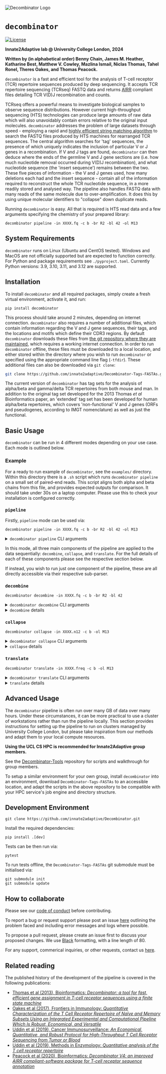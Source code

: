 ![Decombinator Logo](./assets/decombinator-logo.png)

# `decombinator`

[![License](https://img.shields.io/badge/license-MIT-blue)](https://raw.githubusercontent.com/innate2adaptive/Decombinator/master/LICENCE)

<!-- [![Latest release](https://img.shields.io/pypi/v/decombinator)](https://pypi.org/p/decombinator) -->
<!-- [![Python versions](https://img.shields.io/pypi/pyversions/decombinator)](https://pypi.org/project/decombinator/) -->
<!-- ![Tests](https://github.com/innate2adaptive/decombinator/.github/workflows/package-build-test.yml/badge.svg) -->

**Innate2Adaptive lab @ University College London, 2024**

**Written by (in alphabetical order) Benny Chain, James M. Heather, Katharine Best, Matthew V. Cowley, Mazlina Ismail, Niclas Thomas, Tahel Ronel, Theres Oakes, and Thomas Peacock.**

`decombinator` is a fast and efficient tool for the analysis of T-cell receptor (TCR) repertoire sequences produced by deep sequencing.
It accepts TCR repertoire sequencing (TCRseq) FASTQ data and returns [AIRR](https://docs.airr-community.org/en/stable/datarep/rearrangements.html) compliant files detailing TCR V(D)J recombination and counts.

TCRseq offers a powerful means to investigate biological samples to observe sequence distributions.
However current high-throughput sequencing (HTS) technologies can produce large amounts of raw data which will also unavoidably contain errors relative to the original input molecules.
`decombinator` addresses the problem of large datasets through speed - employing a rapid and [highly efficient string matching algorithm](https://figshare.com/articles/Aho_Corasick_String_Matching_Video/771968) to search the FASTQ files produced by HTS machines for rearranged TCR sequences.
The central algorithm searches for 'tag' sequences, the presence of which uniquely indicates the inclusion of particular V or J genes in a recombination.
If V and J tags are found, `decombinator` can then deduce where the ends of the germline V and J gene sections are (i.e. how much nucleotide removal occurred during V(D)J recombination), and what nucleotide sequence (the 'insert sequence') remains between the two.
These five pieces of information - the V and J genes used, how many deletions each had and the insert sequence - contain all of the information required to reconstruct the whole TCR nucleotide sequence, in a more readily stored and analysed way.
The pipeline also handles FASTQ data with many reads of the same molecule due to over-amplification.
It does this by using unique molecular identifiers to "collapse" down duplicate reads.

Running `decombinator` is easy. All that is required is HTS read data and a few arguments specifying the chemistry of your prepared library:

```shell
decombinator pipeline -in XXXX.fq -c b -br R2 -bl 42 -ol M13
```

## System Requirements

`decombinator` runs on Linux (Ubuntu and CentOS tested).
Windows and MacOS are not officially supported but are expected to function correctly.
For Python and package requirements see `./pyproject.toml`.
Currently Python versions: 3.9, 3.10, 3.11, and 3.12 are supported.

## Installation

To install `decombinator` and all required packages, simply create a fresh virtual environment, activate it, and run:

```shell
pip install decombinator
```

This process should take around 2 minutes, depending on internet connection. `decombinator` also requires a number of additional files, which contain information regarding the V and J gene sequences, their tags, and the locations and motifs which define their CDR3 regions. By default `decombinator` downloads these files from [the git repository where they are maintained](https://github.com/innate2adaptive/Decombinator-Tags-FASTAs), which requires a working internet connection. In order to run `decombinator` offline, these files must be downloaded to a local location, and either stored within the directory where you wish to run `decombinator` or specified using the appropriate command line flag (`-tfdir`). These additional files can also be downloaded via `git clone`:

```bash
git clone https://github.com/innate2adaptive/Decombinator-Tags-FASTAs.git
```

The current version of `decombinator` has tag sets for the analysis of alpha/beta and gamma/delta TCR repertoires from both mouse and man. In addition to the original tag set developed for the 2013 Thomas _et al_ Bioinformatics paper, an 'extended' tag set has been developed for human alpha/beta repertoires, which covers 'non-functional' V and J genes (ORFs and pseudogenes, according to IMGT nomenclature) as well as just the functional.

## Basic Usage

`decombinator` can be run in 4 different modes depending on your use case.
Each mode is outlined below.

### Example

For a ready to run example of `decombinator`, see the `examples/` directory.
Within this directory there is a `.sh` script which runs `decombinator pipeline` on a small set of paired-end reads.
This script aligns both alpha and beta chains from this file, and provides expected outputs for comparison.
It should take under 30s on a laptop computer.
Please use this to check your installation is configured correctly.

### `pipeline`

Firstly, `pipeline` mode can be used via:

```shell
decombinator pipeline -in XXXX.fq -c b -br R2 -bl 42 -ol M13
```

<details>
  <summary><code>decombinator pipeline</code> CLI arguments</summary>
  
  | Option                               | Description                                                                                                                                                  |
|--------------------------------------|--------------------------------------------------------------------------------------------------------------------------------------------------------------|
| `-h`, `--help`                       | Show this help message and exit                                                                                                                               |
| `-s`, `--suppresssummary`            | Suppress the production of summary data log/file                                                                                                              |
| `-dz`, `--dontgzip`                  | Stop the output FASTQ files automatically being compressed with gzip                                                                                          |
| `-dc`, `--dontcount`                 | Stop/Block printing the running count                                                                                                                         |
| `-op OUTPATH`, `--outpath OUTPATH`   | Path to output directory, writes to directory script was called in by default                                                                                 |
| `-c CHAIN`, `--chain CHAIN`          | TCR chain (a/b/g/d)                                                                                                                                           |
| `-pf PREFIX`, `--prefix PREFIX`      | Specify the prefix of the output DCR file. Default = "dcr_"                                                                                                    |
| `-in INFILE`, `--infile INFILE`      | Correctly demultiplexed/processed FASTQ file containing TCR reads                                                                                              |
| `-br BC_READ`, `--bc_read BC_READ`   | Which read has bar code (R1,R2). If used, ensure read selected is present in the same directory as the file specified by -in.                                                                                                                                |
| `-dk`, `--dontcheck`                 | Skip the FASTQ check                                                                                                                                           |
| `-ex EXTENSION`, `--extension EXTENSION` | Specify the file extension of the output DCR file. Default = "n12"                                                                                         |
| `-or ORIENTATION`, `--orientation ORIENTATION` | Specify the orientation to search in (forward/reverse/both). Default = reverse                                                                  |
| `-tg TAGS`, `--tags TAGS`            | Specify which Decombinator tag set to use (extended or original). Default = extended                                                                           |
| `-sp SPECIES`, `--species SPECIES`   | Specify which species TCR repertoire the data consists of (human or mouse). Default = human                                                                    |
| `-N`, `--allowNs`                    | Whether to allow VJ rearrangements containing ambiguous base calls ('N'). Default = False                                                                      |
| `-ln LENTHRESHOLD`, `--lenthreshold LENTHRESHOLD` | Acceptable threshold for inter-tag (V to J) sequence length. Default = 130                                                                      |
| `-tfdir TAGFASTADIR`, `--tagfastadir TAGFASTADIR` | Path to folder containing TCR FASTA and Decombinator tag files, for offline analysis. Default = "Decombinator-Tags-FASTAs".                      |
| `-nbc`, `--nobarcoding`              | Option to run Decombinator without barcoding, i.e. so as to run on data produced by any protocol.                                                              |
| `-bl BCLENGTH`, `--bclength BCLENGTH` | Length of barcode sequence, if applicable. Default is set to 42 bp.                                                                                          |
| `-mq MINBCQ`, `--minbcQ MINBCQ`      | Minimum quality score that barcode nucleotides should be to for that rearrangement to be retained. Default = 20.                                               |
| `-bm BCQBELOWMIN`, `--bcQbelowmin BCQBELOWMIN` | Number of nucleotides per barcode whose quality score are allowed to be below -mq and still be retained. Default = 1.                                 |
| `-aq AVGQTHRESHOLD`, `--avgQthreshold AVGQTHRESHOLD` | Average quality threshold that barcode sequences must remain above for rearrangements to be retained. Default = 30                                  |
| `-lv PERCENTLEVDIST`, `--percentlevdist PERCENTLEVDIST` | Percentage Levenshtein distance that is allowed to estimate whether two sequences within a barcode are derived from the same originator molecule. Default = 10 |
| `-bc BCTHRESHOLD`, `--bcthreshold BCTHRESHOLD` | Number of sequence edits that are allowed to consider two barcodes to be derived from same originator during clustering. Default = 2.                    |
| `-di`, `--dontcheckinput`            | Override the input file sanity check                                                                                                                           |
| `-bd`, `--barcodeduplication`        | Optionally output a file containing the final list of clustered barcodes, and their frequencies                                                                |
| `-pb`, `--positionalbarcodes`        | Instead of inferring random barcode sequences from their context relative to spacer sequences, just take the sequence at the default positions. Useful to salvage runs when R2 quality is terrible. |
| `-ol OLIGO`, `--oligo OLIGO`         | Choose experimental oligo for correct identification of spacers ["M13", "I8", "I8_single", "NEBIO", "TAKARA"] (default: M13)                                                         |
| `-wc`, `--writeclusters`             | Write cluster data to separate cluster files                                                                                                                   |
| `-uh`, `--UMIhistogram`              | Creates histogram of average UMI cluster sizes                                                                                                                 |
| `-npf`, `--nonproductivefilter`      | Filter out non-productive reads from the output                                                                                                                |

</details>

In this mode, all three main components of the pipeline are applied to the data sequentially: `decombine`, `collapse`, and `translate`.
For the full details of each of these components please see the respective section below.

If instead, you wish to run just one component of the pipeline, these are all directly accessible via their respective sub-parser.

### `decombine`

```shell
decombinator decombine -in XXXX.fq -c b -br R2 -bl 42
```

<details>
  <summary><code>decombinator decombine</code> CLI arguments</summary>

| Option                                            | Description                                                                                                                   |
| ------------------------------------------------- | ----------------------------------------------------------------------------------------------------------------------------- |
| `-h`, `--help`                                    | Show this help message and exit                                                                                               |
| `-s`, `--suppresssummary`                         | Suppress the production of summary data log/file                                                                              |
| `-dz`, `--dontgzip`                               | Stop the output FASTQ files automatically being compressed with gzip                                                          |
| `-dc`, `--dontcount`                              | Stop/Block printing the running count                                                                                         |
| `-op OUTPATH`, `--outpath OUTPATH`                | Path to output directory, writes to directory script was called in by default                                                 |
| `-c CHAIN`, `--chain CHAIN`                       | TCR chain (a/b/g/d)                                                                                                           |
| `-pf PREFIX`, `--prefix PREFIX`                   | Specify the prefix of the output DCR file. Default = "dcr\_"                                                                  |
| `-in INFILE`, `--infile INFILE`                   | Correctly demultiplexed/processed FASTQ file containing TCR reads                                                             |
| `-br BC_READ`, `--bc_read BC_READ`                | Which read has bar code (R1,R2). If used, ensure read selected is present in the same directory as the file specified by -in. |
| `-dk`, `--dontcheck`                              | Skip the FASTQ check                                                                                                          |
| `-ex EXTENSION`, `--extension EXTENSION`          | Specify the file extension of the output DCR file. Default = "n12"                                                            |
| `-or ORIENTATION`, `--orientation ORIENTATION`    | Specify the orientation to search in (forward/reverse/both). Default = reverse                                                |
| `-tg TAGS`, `--tags TAGS`                         | Specify which Decombinator tag set to use (extended or original). Default = extended                                          |
| `-sp SPECIES`, `--species SPECIES`                | Specify which species TCR repertoire the data consists of (human or mouse). Default = human                                   |
| `-N`, `--allowNs`                                 | Whether to allow VJ rearrangements containing ambiguous base calls ('N'). Default = False                                     |
| `-ln LENTHRESHOLD`, `--lenthreshold LENTHRESHOLD` | Acceptable threshold for inter-tag (V to J) sequence length. Default = 130                                                    |
| `-tfdir TAGFASTADIR`, `--tagfastadir TAGFASTADIR` | Path to folder containing TCR FASTA and Decombinator tag files, for offline analysis. Default = "Decombinator-Tags-FASTAs".   |
| `-nbc`, `--nobarcoding`                           | Option to run Decombinator without barcoding, i.e. so as to run on data produced by any protocol.                             |
| `-bl BCLENGTH`, `--bclength BCLENGTH`             | Length of barcode sequence, if applicable. Default is set to 42 bp.                                                           |

</details>

<details>
  <summary><code>decombine</code> details</summary>

This function performs the key computation of the pipeline, as it searches through demultiplexed reads for rearranged TCR sequences. It looks for short 'tag' sequences (using Aho-Corasick string matching): the presence of a tag uniquely identifies a particular V or J gene. If it finds both a V and a J tag (and the read passes various filters), it assigns the read as recombined, and outputs a five-part Decombinator index (or 'DCR'), which uniquely represents a given TCR rearrangement, plus some addtional UMI related information.

All DCR-containing output files are comma-delimited, with the fields of that five-part classifier containing, in order:

- The V index (which V gene was used)
- The J index
- Number of V deletions (relative to germline)
- Number of J deletions
- Insert sequence (the nucleotide sequence between the end of deleted V and J)

The V and J indices are arbitrary numbers based on the order of the tag sequences in the relevant tag file (using Python indexing, which starts at 0 rather than 1). Also, note that the number of V and J deletions just represents how many bases have been removed from the end of that particular germline gene (as given in the germline FASTA files in the additional file repo); it is entirely possible that more bases were deleted, and just that the same bases have been re-added.
Additionally, there are low frequencies of (predominantly alpha chain) recombinations where there is no detectable insertion, and where the nucleotides at the junction between the germline V and J genes could have derived from either. In such circumstances, the nucleotides will arbitrarily be deemed to have derived from the V gene, and thus count towards deletions from the J, however it is impossible to know which gene originally contributed these residues.

Various additional fields may follow the five-part classifier, but the DCR will always occupy the first five positions. An example identifier, from a human alpha chain file, might look like this:

```bash
1, 22, 9, 0, CTCTA
```

Which corresponds to a rearrangement between TRAV1-2 (V index **1**, with **9** nucleotides deleted) and TRAJ33 (J index **22**, with **0** deletions), with an insert sequence (i.e. non-templated additions to the V and/or the J gene) of '**CTCTA**'. For beta chains, the insert sequence will contain any residual TRBD nucleotides, although as these genes are very short, homologous, and typically highly 'nibbled', they are often impossible to differentiate.

Produces a list of lists with the following entries:

1. V index
2. J index
3. Number of V deletions
4. Number of J deletions
5. insert
6. ID
7. TCR sequence
8. TCR quality
9. barcode sequence
10. barcode quality

\*\* NB The TCR sequence given here is the 'inter-tag' region, i.e. the sequence between the start of the found V tag and the end of the found J tag.

</details>

### `collapse`

```shell
decombinator collapse -in XXXX.n12 -c b -ol M13
```

<details>
  <summary><code>decombinator collapse</code> CLI arguments</summary>

| Option                                                  | Description                                                                                                                                                                                         |
| ------------------------------------------------------- | --------------------------------------------------------------------------------------------------------------------------------------------------------------------------------------------------- |
| `-h`, `--help`                                          | Show this help message and exit                                                                                                                                                                     |
| `-s`, `--suppresssummary`                               | Suppress the production of summary data log/file                                                                                                                                                    |
| `-dz`, `--dontgzip`                                     | Stop the output FASTQ files automatically being compressed with gzip                                                                                                                                |
| `-dc`, `--dontcount`                                    | Stop/Block printing the running count                                                                                                                                                               |
| `-op OUTPATH`, `--outpath OUTPATH`                      | Path to output directory, writes to directory script was called in by default                                                                                                                       |
| `-c CHAIN`, `--chain CHAIN`                             | TCR chain (a/b/g/d)                                                                                                                                                                                 |
| `-pf PREFIX`, `--prefix PREFIX`                         | Specify the prefix of the output DCR file. Default = "dcr\_"                                                                                                                                        |
| `-in INFILE`, `--infile INFILE`                         | File containing raw verbose Decombinator output, i.e. 5 part classifier plus barcode and inter-tag sequence and quality strings                                                                     |
| `-mq MINBCQ`, `--minbcQ MINBCQ`                         | Minimum quality score that barcode nucleotides should be to for that rearrangement to be retained. Default = 20                                                                                     |
| `-bm BCQBELOWMIN`, `--bcQbelowmin BCQBELOWMIN`          | Number of nucleotides per barcode whose quality score are allowed to be below -mq and still be retained. Default = 1                                                                                |
| `-aq AVGQTHRESHOLD`, `--avgQthreshold AVGQTHRESHOLD`    | Average quality threshold that barcode sequences must remain above for rearrangements to be retained. Default = 30                                                                                  |
| `-lv PERCENTLEVDIST`, `--percentlevdist PERCENTLEVDIST` | Percentage Levenshtein distance that is allowed to estimate whether two sequences within a barcode are derived from the same originator molecule. Default = 10                                      |
| `-bc BCTHRESHOLD`, `--bcthreshold BCTHRESHOLD`          | Number of sequence edits that are allowed to consider two barcodes to be derived from same originator during clustering. Default = 2                                                                |
| `-ex EXTENSION`, `--extension EXTENSION`                | Specify the file extension of the output DCR file. Default = 'freq'                                                                                                                                 |
| `-N`, `--allowNs`                                       | Used to allow VJ rearrangements containing ambiguous base calls ('N')                                                                                                                               |
| `-ln LENTHRESHOLD`, `--lenthreshold LENTHRESHOLD`       | Acceptable threshold for inter-tag (V to J) sequence length                                                                                                                                         |
| `-di`, `--dontcheckinput`                               | Override the input file sanity check                                                                                                                                                                |
| `-bd`, `--barcodeduplication`                           | Optionally output a file containing the final list of clustered barcodes, and their frequencies                                                                                                     |
| `-pb`, `--positionalbarcodes`                           | Instead of inferring random barcode sequences from their context relative to spacer sequences, just take the sequence at the default positions. Useful to salvage runs when R2 quality is terrible. |
| `-ol OLIGO`, `--oligo OLIGO`                            | Choose experimental oligo for correct identification of spacers ["M13", "I8", "I8_single", "NEBIO", "TAKARA"] (default: M13)                                                                        |
| `-wc`, `--writeclusters`                                | Write cluster data to separate cluster files                                                                                                                                                        |
| `-uh`, `--UMIhistogram`                                 | Creates histogram of average UMI cluster sizes                                                                                                                                                      |

</details>

<details>
  <summary><code>collapse</code> details</summary>

Takes the output files of Decombinator (run using the barcoding option) and performs collapsing and error correction. This version is a modified version of KB's script collapsinator_20141126.py (That was itself an improved version of the CollapseTCRs.py script used in the Heather et al HIV TCR paper (DOI: 10.3389/fimmu.2015.00644))\*
\*\* Version 4.0.2 includes improved clustering routines measuring the similarity in both barcode and TCR sequence of TCR repertoire data

** NOTE - from version 4.2 this optionally looks for barcode 6NI86N at the beginning of the read; instead of M13_6N_I8_6N_I8
(i.e. only one spacer).
This makes it compatible with the multiplex protocol in which the barcode is incorporated in the RT step and is found at the beginning of R1. ** From version V4.2 there is a required additional command line parameter -ol (see below for allowed inputs)
The barcode sequence is contained in one of the additional fields output by `decombine`, which contains the first 42 bases of R2 (if `-br R2 -bl 42` specified). As Illumina sequencing is particularly error-prone in the reverse read, and that reads can be phased (i.e. they do not always begin with the next nucleotide that follows the sequencing primer) our protocol uses known spacer sequences to border the random barcode bases, so that we can identify the actual random bases. The hexameric barcode locations (N6) are determined in reference to the two spacer sequences like so:

```
I8 (spacer) – N6 – I8 – N6 – 2 base overflow (n)
GTCGTGATNNNNNNGTCGTGATNNNNNNnn
```

The collapsing script uses the spacer sequences to identify the exact position of the barcode sequences.

`collapse` performs the following procedures:

- Scrolls through each line of the input object containing DCR, barcode and sequence data.
- Removes TCR reads with forbidden errors, e.g. ambiguous base calls (with user input parameters provided to modify strictness).
- Groups input reads by barcode. Reads with identical barcodes and equivalent inter-tag sequences are grouped together. Equivalence is defined as the Levenshtein distance between two sequences being lower than a given threshold, weighted by the lengths of the compared sequences. Reads with identical barcodes but non-equivalent sequences are grouped separately.
- Each group is assigned the most common inter-tag sequence/DCR combination as the 'true' TCR, as errors are likely to occur during later PCR cycles, and thus will most often be minority variants (see [Bolotin _et al._, 2012](http://dx.doi.org/10.1002/eji.201242517)).

After this initial grouping, the script estimates the true cDNA frequency. UMIs that are both similar and are associated with a similar TCR are likely to be amplified from the same original DNA molecule and to differ only due to PCR or sequencing error. Consequently, groups with similar barcodes and sequences are then clustered via the following procedure:

- The barcode of each group is compared to the barcode of every other group.
- The expected distribution of distances between UMIs can be modelled as a binomial distribution. Experimentation with simulated datasets found the best threshold for allowing two barcodes to be considered equivalent is when they have a Levenshtein distance of less than 3; a value of 2 is set by default. This can be modified through the user input parameter `-bc`.
- Groups with barcodes that meet this threshold criteria have their inter-tag sequences compared. Those with equivalent sequences are clustered together. Sequence equivalence is here taken to mean that the two sequences have a Levenshtein distance less than or equal to 10% of the length of the shorter of the two sequences. This percentage can be modified through the user input parameter `-lv`.
- Upon this merging of groups, the most common inter-tag sequence of the cluster is reassessed and taken as the 'true' TCR.

Finally, the clusters are collapsed to give the abundance of each TCR in the biological sample.

- A TCR abundance count is calculated for each TCR by counting the number of clusters that have the same sequence but different barcodes (thus representing the same rearrangement originating from multiple input DNA molecules).
- An average UMI count is calculated for each TCR by summing the number of members in each cluster associated with the TCR sequence and dividing by the number of those clusters. This gives a measure that can be used to estimate the robustness of the data for that particular sequence.

Collapsinator outputs 7 fields: the 5-part DCR identifier, the corrected abundance of that TCR in the sample, and the average UMI count for that TCR

</details>

### `translate`

```shell
decombinator translate -in XXXX.freq -c b -ol M13
```

<details>
  <summary><code>decombinator translate</code> CLI arguments</summary>

| Option                                            | Description                                                                                                                |
| ------------------------------------------------- | -------------------------------------------------------------------------------------------------------------------------- |
| `-h`, `--help`                                    | Show this help message and exit                                                                                            |
| `-s`, `--suppresssummary`                         | Suppress the production of summary data log/file                                                                           |
| `-dz`, `--dontgzip`                               | Stop the output FASTQ files automatically being compressed with gzip                                                       |
| `-dc`, `--dontcount`                              | Stop/Block printing the running count                                                                                      |
| `-op OUTPATH`, `--outpath OUTPATH`                | Path to output directory, writes to directory script was called in by default                                              |
| `-c CHAIN`, `--chain CHAIN`                       | TCR chain (a/b/g/d)                                                                                                        |
| `-pf PREFIX`, `--prefix PREFIX`                   | Specify the prefix of the output DCR file. Default = "dcr\_"                                                               |
| `-in INFILE`, `--infile INFILE`                   | File containing 5 part classifier plus barcode and inter-tag sequence and quality strings                                  |
| `-sp SPECIES`, `--species SPECIES`                | Specify which species TCR repertoire the data consists of (human or mouse). Default = human                                |
| `-tg TAGS`, `--tags TAGS`                         | Specify which Decombinator tag set to use (extended or original). Default = extended                                       |
| `-npf`, `--nonproductivefilter`                   | Filter out non-productive reads from the output                                                                            |
| `-tfdir TAGFASTADIR`, `--tagfastadir TAGFASTADIR` | Path to folder containing TCR FASTA and Decombinator tag files, for offline analysis. Default = 'Decombinator-Tags-FASTAs' |
| `-nbc`, `--nobarcoding`                           | Option to run CD3translator without barcoding, i.e. so as to run on data produced by any protocol.                         |

</details>

<details>
  <summary><code>translate</code> details</summary>

This step outputs `.tsv` files in the form of:

|        Field         | Description                                                                                                                                                                                        |
| :------------------: | -------------------------------------------------------------------------------------------------------------------------------------------------------------------------------------------------- |
|     sequence_id      | A unique identifier for a given rearrangement                                                                                                                                                      |
|        v_call        | V gene used (or multiple, if they cannot be distinguished, comma delimited)                                                                                                                        |
|        d_call        | Blank required field (mostly cannot be assigned for TCRb, and rarely useful even then)                                                                                                             |
|        j_call        | J gene used                                                                                                                                                                                        |
|     junction_aa      | CDR3 junction amino acid sequence                                                                                                                                                                  |
|   duplicate_count    | Rearrangement abundance, from Collapsinator                                                                                                                                                        |
|       sequence       | Inferred full-length variable domain nucleotide sequence                                                                                                                                           |
|       junction       | CDR3 junction nucleotide sequence                                                                                                                                                                  |
|   decombinator_id    | Five-field Decombinator identifier                                                                                                                                                                 |
|       rev_comp       | Whether rearrangements are reverse complemented (T/F) - this is never the case post-Decombining                                                                                                    |
|      productive      | Whether rearrangement is potentially productive (T/F)                                                                                                                                              |
|     sequence_aa      | Inferred full-length variable domain amino acid sequence                                                                                                                                           |
|       cdr1_aa        | Amino acid sequence of CDR1 of the used V gene                                                                                                                                                     |
|       cdr2_aa        | Amino acid sequence of CDR2 of the used V gene                                                                                                                                                     |
|     vj_in_frame      | Whether or not the rearrangement is in frame (T/F)                                                                                                                                                 |
|      stop_codon      | Whether or not the rearrangement contains a stop codon (T/F)                                                                                                                                       |
|     conserved_c      | Whether or not the rearrangement contains a detectable conserved cysteine (T/F)                                                                                                                    |
|     conserved_f      | Whether or not the rearrangement contains a detectable conserved phenylalanine or equivalent (T/F)                                                                                                 |
|    legacy_v_call     | What older versions of Decombinator (i.e. <= v3) referred to this V gene as: e.g. 'TRBV12-3,TRBV12-4' in v4 was previously referred to just as 'TRBV12-4'                                          |
|    legacy_j_call     | What older versions of Decombinator (<= 3) referred to this J gene as                                                                                                                              |
|      v_alleles       | List of V gene alleles covered by this rearrangment's tag                                                                                                                                          |
|      j_alleles       | List of J gene alleles covered by this rearrangment's tag                                                                                                                                          |
| v_gene_functionality | [IMGT predicted functionality](http://www.imgt.org/IMGTScientificChart/SequenceDescription/IMGTfunctionality.html#P1-2) of V gene (or genes) used in this rearrangement (F/ORF/P, comma delimited) |
| j_gene_functionality | [IMGT predicted functionality](http://www.imgt.org/IMGTScientificChart/SequenceDescription/IMGTfunctionality.html#P1-2) of J gene (or genes) used in this rearrangement (F/ORF/P, comma delimited) |
|  sequence_alignment  | Format required field - left blank                                                                                                                                                                 |
|  germline_alignment  | Format required field - left blank                                                                                                                                                                 |
|       v_cigar        | Format required field - left blank                                                                                                                                                                 |
|       d_cigar        | Format required field - left blank                                                                                                                                                                 |
|       j_cigar        | Format required field - left blank                                                                                                                                                                 |
| av_UMI_cluster_size  | The average UMI count for this particular sequence                                                                                                                                                 |

You can also use the 'nonproductivefilter' flag (`-npf`) to suppress the output of non-productive rearrangements.

As the hypervariable region and the primary site of antigenic contact, the CDR3 is almost certainly going to be the region of most interest for many analyses. By convention, the [CDR3 junction is defined as](<http://dx.doi.org/10.1016/S0145-305X(02)00039-3>) running from the position of the second conserved cysteine encoded in the 3' of the V gene to the phenylalanine in the conserved 'FGXG' motif in the J gene. However, some genes use non-canonical residues/motifs, and the position of these motifs varies.

In looking for CDR3s, we also find 'non-productive' reads, i.e. those that don't appear to be able to make productive, working TCRs. This is determined based on the presence of stop codons, being out of frame, or lacking appropriate CDR3 motifs.

The process occurs like so:

```
# Starting with a Decombinator index
43, 5, 1, 7, AGGCAGGGATC

# Used to construct whole nucleotide sequences, using the germline FASTAs as references
GATACTGGAGTCTCCCAGAACCCCAGACACAAGATCACAAAGAGGGGACAGAATGTAACTTTCAGGTGTGATCCAATTTCTGAACACAACCGCCTTTATTGGTACCGACAGACCCTGGGGCAGGGCCCAGAGTTTCTGACTTACTTCCAGAATGAAGCTCAACTAGAAAAATCAAGGCTGCTCAGTGATCGGTTCTCTGCAGAGAGGCCTAAGGGATCTTTCTCCACCTTGGAGATCCAGCGCACAGAGCAGGGGGACTCGGCCATGTATCTCTGTGCCAGCAGCTTAGAGGCAGGGATCAATTCACCCCTCCACTTTGGGAATGGGACCAGGCTCACTGTGACAG

# This is then translated into protein sequence
DTGVSQNPRHKITKRGQNVTFRCDPISEHNRLYWYRQTLGQGPEFLTYFQNEAQLEKSRLLSDRFSAERPKGSFSTLEIQRTEQGDSAMYLCASSLEAGINSPLHFGNGTRLTVT

# The CDR3 sequence is then extracted based on the conserved C and FGXG motifs (as stored in the .translate supplementary files)
CASSLEAGINSPLHF
```

In order to do so, a third kind of supplementary data file is used, .translate files, which provide the additional information required for CDR3 extraction for each gene type (a/b/g/d, V/J). They are stored in the [TCR tag repository](https://github.com/innate2adaptive/Decombinator-Tags-FASTAs) and meet the same naming conventions as the tag and FASTA files and consist of four comma-delimited fields, detailing:

- Gene name
- Conserved motif position (whether C or FGXG)
- Conserved motif sequence (to account for the non-canonical)
- IMGT-defined gene functionality (F/ORF/P)

</details>

## Advanced Usage

The `decombinator` pipeline is often run over many GB of data over many hours. Under these circumstances, it can be more practical to use a cluster of workstations rather than run the pipeline locally. This section provides instructions for setting up the pipeline to run on clusters managed by University College London, but please take inspiration from our methods and adapt them to your local compute resources.

**Using the UCL CS HPC is recommended for Innate2Adaptive group members.**

See the [Decombinator-Tools](https://github.com/innate2adaptive/Decombinator-Tools/tree/master/jobs/cshpc) repository for scripts and walkthrough for group members.

To setup a similar environment for your own group, install `decombinator` into an environment, download `Decombinator-Tags-FASTAs` to an accessible location, and adapt the scripts in the above repository to be compatible with your HPC service's job engine and directory structure.

## Development Environment

```shell
git clone https://github.com/innate2adaptive/Decombinator.git
```

Install the required dependencies:

```shell
pip install .[dev]
```

Tests can be then run via:

```shell
pytest
```

To run tests offline, the `Decombinator-Tags-FASTAs` git submodule must be initialised via:

```shell
git submodule init
git submodule update
```

## How to collaborate

Please see our [code of conduct](./CODE_OF_CONDUCT.md) before contributing.

To report a bug or request support please post an issue [here](https://github.com/innate2adaptive/Decombinator/issues) outlining the problem faced and including error messages and logs where possible.

To propose a pull request, please create an issue first to discuss your proposed changes. We use [Black](https://github.com/psf/black) formatting, with a line length of 80.

For any support, commerical inquiries, or other requests, contact us [here](m.cowley@ucl.ac.uk).

## Related reading

The published history of the development of the pipeline is covered in the following publications:

- [Thomas et al (2013), Bioinformatics: _Decombinator: a tool for fast, efficient gene assignment in T-cell receptor sequences using a finite state machine_](http://dx.doi.org/10.1093/bioinformatics/btt004)
- [Oakes et al (2017), Frontiers in Immunology: _Quantitative Characterization of the T Cell Receptor Repertoire of Naïve and Memory Subsets Using an Integrated Experimental and Computational Pipeline Which Is Robust, Economical, and Versatile_](https://doi.org/10.3389/fimmu.2017.01267)
- [Uddin et al (2019), Cancer Immunosurveillance: _An Economical, Quantitative, and Robust Protocol for High-Throughput T Cell Receptor Sequencing from Tumor or Blood_](http:/dx.doi.org/10.1007/978-1-4939-8885-3_2)
- [Uddin et al (2019), Methods in Enzymology: _Quantitative analysis of the T cell receptor repertoire_](https://doi.org/10.1016/bs.mie.2019.05.054)
- [Peacock et al (2020), Bioinformatics: _Decombinator V4: an improved AIRR compliant-software package for T-cell receptor sequence annotation_](https://doi.org/10.1093/bioinformatics/btaa758)
